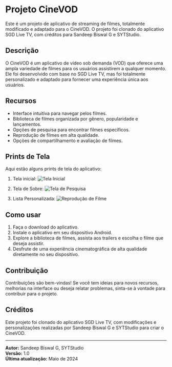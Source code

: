 # Projeto CineVOD

Este é um projeto de aplicativo de streaming de filmes, totalmente modificado e adaptado para o CineVOD. O projeto foi clonado do aplicativo SGD Live TV, com créditos para Sandeep Biswal G e SYTStudio.

## Descrição

O CineVOD é um aplicativo de vídeo sob demanda (VOD) que oferece uma ampla variedade de filmes para os usuários assistirem a qualquer momento. Ele foi desenvolvido com base no SGD Live TV, mas foi totalmente personalizado e adaptado para fornecer uma experiência única aos usuários.

## Recursos

- Interface intuitiva para navegar pelos filmes.
- Biblioteca de filmes organizada por gênero, popularidade e lançamentos.
- Opções de pesquisa para encontrar filmes específicos.
- Reprodução de filmes em alta qualidade.
- Opções de compartilhamento e avaliação de filmes.

## Prints de Tela

Aqui estão alguns prints de tela do aplicativo:

1. Tela inicial:
   ![Tela Inicial](home.jpg)

2. Tela de Sobre:
   ![Tela de Pesquisa](about.jpg)

3. Lista Personalizada:
   ![Reprodução de Filme](lista.jpg)

## Como usar

1. Faça o download do aplicativo.
2. Instale o aplicativo em seu dispositivo Android.
3. Explore a biblioteca de filmes, assista aos trailers e escolha o filme que deseja assistir.
4. Desfrute de uma experiência cinematográfica de alta qualidade diretamente no seu dispositivo.

## Contribuição

Contribuições são bem-vindas! Se você tem ideias para novos recursos, melhorias na interface ou deseja relatar problemas, sinta-se à vontade para contribuir para o projeto.

## Créditos

Este projeto foi clonado do aplicativo SGD Live TV, com modificações e personalizações realizadas por Sandeep Biswal G e SYTStudio para criar o CineVOD.

---

**Autor:** Sandeep Biswal G, SYTStudio  
**Versão:** 1.0  
**Última atualização:** Maio de 2024
